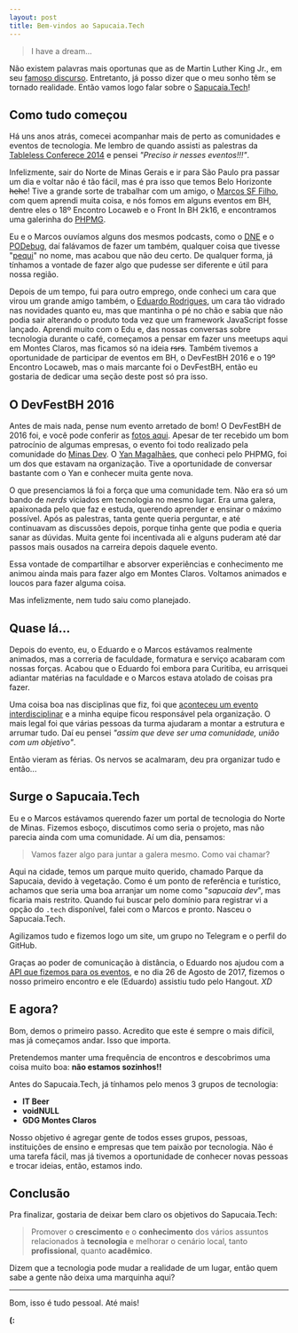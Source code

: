 ```yaml
---
layout: post
title: Bem-vindos ao Sapucaia.Tech
---
```


> I have a dream...

Não existem palavras mais oportunas que as de Martin Luther King Jr., em seu [famoso discurso](http://americanrhetoric.com/speeches/mlkihaveadream.htm). Entretanto, já posso dizer que o meu sonho têm se tornado realidade. Então vamos logo falar sobre o [Sapucaia.Tech](http://sapucaia.tech)!

## Como tudo começou

Há uns anos atrás, comecei acompanhar mais de perto as comunidades e eventos de tecnologia. Me lembro de quando assisti as palestras da [Tableless Conferece 2014](https://www.eventials.com/tableless/groups/3-tableless-conference-2014/) e pensei _"Preciso ir nesses eventos!!!"_.

Infelizmente, sair do Norte de Minas Gerais e ir para São Paulo pra passar um dia e voltar não é tão fácil, mas é pra isso que temos Belo Horizonte ~~hehe~~! Tive a grande sorte de trabalhar com um amigo, o [Marcos SF Filho](https://twitter.com/Marcos_SF_Filho), com quem aprendi muita coisa, e nós fomos em alguns eventos em BH, dentre eles o 18º Encontro Locaweb e o Front In BH 2k16, e encontramos uma galerinha do [PHPMG](http://phpmg.com/).

Eu e o Marcos ouvíamos alguns dos mesmos podcasts, como o [DNE](http://devnaestrada.com.br/) e o [PODebug](http://www.podebug.com/), daí falávamos de fazer um também, qualquer coisa que tivesse "[pequi](https://pt.wikipedia.org/wiki/Pequi)" no nome, mas acabou que não deu certo. De qualquer forma, já tínhamos a vontade de fazer algo que pudesse ser diferente e útil para nossa região.

Depois de um tempo, fui para outro emprego, onde conheci um cara que virou um grande amigo também, o [Eduardo Rodrigues](http://eduardorodrigues.me/), um cara tão vidrado nas novidades quanto eu, mas que mantinha o pé no chão e sabia que não podia sair alterando o produto toda vez que um framework JavaScript fosse lançado. Aprendi muito com o Edu e, das nossas conversas sobre tecnologia durante o café, começamos a pensar em fazer uns meetups aqui em Montes Claros, mas ficamos só na ideia ~~rsrs~~. Também tivemos a oportunidade de participar de eventos em BH, o DevFestBH 2016 e o 19º Encontro Locaweb, mas o mais marcante foi o DevFestBH, então eu gostaria de dedicar uma seção deste post só pra isso.

## O DevFestBH 2016

Antes de mais nada, pense num evento arretado de bom! O DevFestBH de 2016 foi, e você pode conferir as [fotos aqui](https://goo.gl/photos/9HDNH1K3Prxb3dVv9). Apesar de ter recebido um bom patrocínio de algumas empresas, o evento foi todo realizado pela comunidade do [Minas Dev](https://minasdev.org/). O [Yan Magalhães](http://yanmagalhaes.com.br/), que conheci pelo PHPMG, foi um dos que estavam na organização. Tive a oportunidade de conversar bastante com o Yan e conhecer muita gente nova.

O que presenciamos lá foi a força que uma comunidade tem. Não era só um bando de _nerds_ viciados em tecnologia no mesmo lugar. Era uma galera, apaixonada pelo que faz e estuda, querendo aprender e ensinar o máximo possível. Após as palestras, tanta gente queria perguntar, e até continuavam as discussões depois, porque tinha gente que podia e queria sanar as dúvidas. Muita gente foi incentivada ali e alguns puderam até dar  passos mais ousados na carreira depois daquele evento.

Essa vontade de compartilhar e absorver experiências e conhecimento me animou ainda mais para fazer algo em Montes Claros. Voltamos animados e loucos para fazer alguma coisa.

Mas infelizmente, nem tudo saiu como planejado.

## Quase lá...

Depois do evento, eu, o Eduardo e o Marcos estávamos realmente animados, mas a correria de faculdade, formatura e serviço acabaram com nossas forças. Acabou que o Eduardo foi embora para Curitiba, eu arrisquei adiantar matérias na faculdade e o Marcos estava atolado de coisas pra fazer.

Uma coisa boa nas disciplinas que fiz, foi que [aconteceu um evento interdisciplinar](http://www.prominasmoc.com.br/noticia/academicos-promovem-o-9-workshop-de-empreendedorismo-e-21-seminario-de-engenharia-de-software) e a minha equipe ficou responsável pela organização. O mais legal foi que várias pessoas da turma ajudaram a montar a estrutura e arrumar tudo. Daí eu pensei _"assim que deve ser uma comunidade, união com um objetivo"_.

Então vieram as férias. Os nervos se acalmaram, deu pra organizar tudo e então...

## Surge o Sapucaia.Tech

Eu e o Marcos estávamos querendo fazer um portal de tecnologia do Norte de Minas. Fizemos esboço, discutimos como seria o projeto, mas não parecia ainda com uma comunidade. Aí um dia, pensamos:

> Vamos fazer algo para juntar a galera mesmo. Como vai chamar?

Aqui na cidade, temos um parque muito querido, chamado Parque da Sapucaia, devido à vegetação. Como é um ponto de referência e turístico, achamos que seria uma boa arranjar um nome como "_sapucaia dev_", mas ficaria mais restrito. Quando fui buscar pelo domínio para registrar vi a opção do `.tech` disponível, falei com o Marcos e pronto. Nasceu o Sapucaia.Tech.

Agilizamos tudo e fizemos logo um site, um grupo no Telegram e o perfil do GitHub.

Graças ao poder de comunicação à distância, o Eduardo nos ajudou com a [API que fizemos para os eventos](https://github.com/sapucaiatech/eventos-api/), e no dia 26 de Agosto de 2017, fizemos o nosso primeiro encontro e ele (Eduardo) assistiu tudo pelo Hangout. _XD_

## E agora?

Bom, demos o primeiro passo. Acredito que este é sempre o mais difícil, mas já começamos andar. Isso que importa.

Pretendemos manter uma frequência de encontros e descobrimos uma coisa muito boa: **não estamos sozinhos!!**

Antes do Sapucaia.Tech, já tínhamos pelo menos 3 grupos de tecnologia:

* **IT Beer**
* **voidNULL**
* **GDG Montes Claros**

Nosso objetivo é agregar gente de todos esses grupos, pessoas, instituições de ensino e empresas que tem paixão por tecnologia. Não é uma tarefa fácil, mas já tivemos a oportunidade de conhecer novas pessoas e trocar ideias, então, estamos indo.

## Conclusão

Pra finalizar, gostaria de deixar bem claro os objetivos do Sapucaia.Tech:

> Promover o **crescimento** e o **conhecimento** dos vários assuntos relacionados à **tecnologia** e melhorar o cenário local, tanto **profissional**, quanto **acadêmico**.

Dizem que a tecnologia pode mudar a realidade de um lugar, então quem sabe a gente não deixa uma marquinha aqui?

---

Bom, isso é tudo pessoal. Até mais!

**(:**
